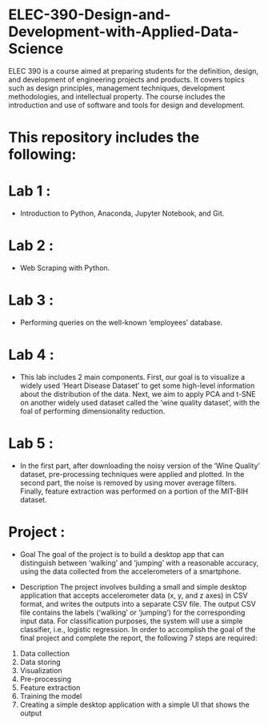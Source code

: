 # ELEC-390-Design-and-Development-with-Applied-Data-Science
ELEC 390 is a course aimed at preparing students for the definition, design, and development of engineering projects and products. It covers topics such as design principles, management techniques, development methodologies, and intellectual property. The course includes the introduction and use of software and tools for design and development.

# This repository includes the following:

# Lab 1 :
- Introduction to Python, Anaconda, Jupyter Notebook, and Git.

# Lab 2 : 
- Web Scraping with Python.

# Lab 3 :
- Performing queries on the well-known ‘employees’ database.

# Lab 4 :
- This lab includes 2 main components. First, our goal is to visualize a widely used ‘Heart Disease
 Dataset’ to get some high-level information about the distribution of the data. Next, we aim to
 apply PCA and t-SNE on another widely used dataset called the ‘wine quality dataset’, with the
 foal of performing dimensionality reduction.
 
 # Lab 5 :
 - In the first part, after downloading the noisy version of the ‘Wine
Quality’ dataset, pre-processing techniques were applied and plotted. In the second part, the noise is removed
by using mover average filters. Finally, feature extraction was performed on a portion of the MIT-BIH dataset.

# Project :  
- Goal
The goal of the project is to build a desktop app that can distinguish between ‘walking’ and
‘jumping’ with a reasonable accuracy, using the data collected from the accelerometers of a
smartphone.

- Description
The project involves building a small and simple desktop application that accepts accelerometer
data (x, y, and z axes) in CSV format, and writes the outputs into a separate CSV file. The output
CSV file contains the labels (‘walking’ or ‘jumping’) for the corresponding input data. For
classification purposes, the system will use a simple classifier, i.e., logistic regression.
In order to accomplish the goal of the final project and complete the report, the following 7 steps
are required:
1. Data collection
2. Data storing
3. Visualization
4. Pre-processing
5. Feature extraction
6. Training the model
7. Creating a simple desktop application with a simple UI that shows the output
